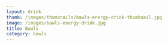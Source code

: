 ```yaml
---
layout: drink
thumb: /images/thumbnails/bawls-energy-drink-thumbnail.jpg
image: /images/bawls-energy-drink.jpg
title: Bawls
category: bawls
---
```


